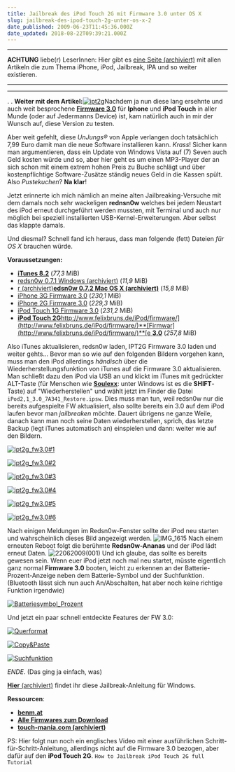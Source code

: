 ```yaml
---
title: Jailbreak des iPod Touch 2G mit Firmware 3.0 unter OS X
slug: jailbreak-des-ipod-touch-2g-unter-os-x-2
date_published: 2009-06-23T11:45:36.000Z
date_updated: 2018-08-22T09:39:21.000Z
---
```


---
**ACHTUNG** liebe(r) LeserInnen: Hier gibt es [eine Seite (archiviert)](http://web.archive.org/web/20091107130920/http://thafaker.de:80/iphone-ipod) mit allen Artikeln die zum Thema iPhone, iPod, Jailbreak, IPA und so weiter existieren.

---

---

.
.
**Weiter mit dem Artikel:**[![ipt2g](//picdump.thafaker.de/2009/06/ipt2g1.jpg)](http://picdump.thafaker.de/2009/06/ipt2g1.jpg)Nachdem ja nun diese lang ersehnte und auch weit besprochene [**Firmware 3.0**](http://www.apple.com/de/iphone/softwareupdate/) für **Iphone** und **iPod Touch** in aller Munde (oder auf Jedermanns Device) ist, kam natürlich auch in mir der Wunsch auf, diese Version zu testen.

Aber weit gefehlt, diese *UnJungs®* von Apple verlangen doch tatsächlich 7,99 Euro damit man die neue Software installieren kann. *Krass*! Sicher kann man argumentieren, dass ein Update von Windows Vista auf (7) Seven auch Geld kosten würde und so, aber hier geht es um einen MP3-Player der an sich schon mit einem extrem hohen Preis zu Buche schlägt und über kostenpflichtige Software-Zusätze ständig neues Geld in die Kassen spült. Also *Pustekuchen*? **Na klar**!

Jetzt erinnerte ich mich nämlich an meine alten Jailbreaking-Versuche mit dem damals noch sehr wackeligen **rednsn0w** welches bei jedem Neustart des iPod erneut durchgeführt werden mussten, mit Terminal und auch nur möglich bei speziell installierten USB-Kernel-Erweiterungen. Aber selbst das klappte damals.

Und diesmal? Schnell fand ich heraus, dass man folgende (fett) Dateien *für OS X* brauchen würde.

**Voraussetzungen:**

- **[iTunes 8.2](http://www.apple.com/de/itunes/download/)** (*77,3* MiB)
- [redsn0w 0.7.1 Windows (archiviert)](http://web.archive.org/web/20090625025048/http://uploaded.to:80/file/czintn) (*11,9* MiB)
- [r (archiviert)](http://web.archive.org/web/20090626115059/http://uploaded.to:80/file/yf29gt)**[edsn0w 0.7.2 Mac OS X (archiviert)](http://web.archive.org/web/20090626115059/http://uploaded.to:80/file/yf29gt)** (*15,8* MiB)
- [iPhone 3G Firmware 3.0](http://www.felixbruns.de/iPod/firmware/) (*230,1* MiB)
- [iPhone 2G Firmware 3.0](http://www.felixbruns.de/iPod/firmware/) (*229,3* MiB)
- [iPod Touch 1G Firmware 3.0](http://www.felixbruns.de/iPod/firmware/) (*231,2* MiB)
- **[iPod Touch 2G](http://www.felixbruns.de/iPod/firmware/)**[http://www.felixbruns.de/iPod/firmware/](http://www.felixbruns.de/iPod/firmware/)**[Firmwar](http://www.felixbruns.de/iPod/firmware/)**[e ](http://www.felixbruns.de/iPod/firmware/)**[3.0](http://www.felixbruns.de/iPod/firmware/)** (*257,8* MiB)

Also iTunes aktualisieren, redsn0w laden, IPT2G Firmware 3.0 laden und weiter gehts... Bevor man so wie auf den folgenden Bildern vorgehen kann, muss man den iPod allerdings *händisch* über die Wiederherstellungsfunktion von iTunes auf die Firmware 3.0 aktualisieren. Man schließt dazu den iPod via USB an und klickt im iTunes mit gedrückter ALT-Taste (für Menschen wie **[Soulexx](__GHOST_URL__/23/jailbreak-des-ipod-touch-2g-unter-os-x/comment-page-1#comment-35334)**: unter Windows ist es die **SHIFT**-Taste) auf "Wiederherstellen" und wählt jetzt im Finder die Datei `iPod2,1_3.0_7A341_Restore.ipsw`. Dies muss man tun, weil redsn0w nur die bereits aufgespielte FW aktualisiert, also sollte bereits ein 3.0 auf dem iPod laufen bevor man *jailbreaken* möchte. Dauert übrigens ne ganze Weile, danach kann man noch seine Daten wiederherstellen, sprich, das letzte Backup (legt iTunes automatisch an) einspielen und dann: weiter wie auf den Bildern.

[![ipt2g_fw3.0#1](//picdump.thafaker.de/2009/06/ipt2g_fw3.01.jpg)](http://picdump.thafaker.de/2009/06/ipt2g_fw3.01.jpg)

[![ipt2g_fw3.0#2](//picdump.thafaker.de/2009/06/ipt2g_fw3.02.jpg)](http://picdump.thafaker.de/2009/06/ipt2g_fw3.02.jpg)

[![ipt2g_fw3.0#3](//picdump.thafaker.de/2009/06/ipt2g_fw3.03.jpg)](http://picdump.thafaker.de/2009/06/ipt2g_fw3.03.jpg)

[![ipt2g_fw3.0#4](//picdump.thafaker.de/2009/06/ipt2g_fw3.04.jpg)](http://picdump.thafaker.de/2009/06/ipt2g_fw3.04.jpg)

[![ipt2g_fw3.0#5](//picdump.thafaker.de/2009/06/ipt2g_fw3.05.jpg)](http://picdump.thafaker.de/2009/06/ipt2g_fw3.05.jpg)

[![ipt2g_fw3.0#6](//picdump.thafaker.de/2009/06/ipt2g_fw3.06.jpg)](http://picdump.thafaker.de/2009/06/ipt2g_fw3.06.jpg)

Nach einigen Meldungen im Redsn0w-Fenster sollte der iPod neu starten und wahrscheinlich dieses Bild angezeigt werden.
![IMG_1615](//picdump.thafaker.de/2009/06/IMG_1615-300x150.jpg)
Nach einem erneuten Reboot folgt die berühmte **Redsn0w-Ananas** und der iPod lädt erneut Daten.
![22062009(001)](//picdump.thafaker.de/2009/06/22062009001-1024x768.jpg)
Und ich glaube, das sollte es bereits gewesen sein. Wenn euer iPod jetzt noch mal neu startet, müsste eigentlich ganz normal **Firmware 3.0** booten, leicht zu erkennen an der Batterie-Prozent-Anzeige neben dem Batterie-Symbol und der Suchfunktion. (Bluetooth lässt sich nun auch An/Abschalten, hat aber noch keine richtige Funktion irgendwie)

[![Batteriesymbol_Prozent](//picdump.thafaker.de/2009/06/Batteriesymbol_Prozent.PNG)](http://picdump.thafaker.de/2009/06/Batteriesymbol_Prozent.PNG)

Und jetzt ein paar schnell entdeckte Features der FW 3.0:

[![Querformat](//picdump.thafaker.de/2009/06/Querformat.PNG)](http://picdump.thafaker.de/2009/06/Querformat.PNG)

[![Copy&amp;Paste](//picdump.thafaker.de/2009/06/CopyPaste.PNG)](http://picdump.thafaker.de/2009/06/CopyPaste.PNG)

[![Suchfunktion](//picdump.thafaker.de/2009/06/Suchfunktion.PNG)](http://picdump.thafaker.de/2009/06/Suchfunktion.PNG)

*ENDE*. (Das ging ja einfach, was)

[**Hier** (archiviert)](http://web.archive.org/web/20090622022658/http://touch-mania.com:80/2009/06/20/tutorial-jailbreak-unlock-firmware-30-ipod-touch-iphone/) findet ihr diese Jailbreak-Anleitung für Windows.

**Ressourcen**:

- **[benm.at](http://www.benm.at)**
- **[Alle Firmwares zum Download](http://www.felixbruns.de/iPod/firmware/)**
- **[touch-mania.com (archiviert)](http://web.archive.org/web/20090622022658/http://touch-mania.com:80/2009/06/20/tutorial-jailbreak-unlock-firmware-30-ipod-touch-iphone/)**

PS: Hier folgt nun noch ein englisches Video mit einer ausführlichen Schritt-für-Schritt-Anleitung, allerdings nicht auf die Firmware 3.0 bezogen, aber dafür auf den **iPod Touch 2G**.
`How to Jailbreak iPod Touch 2G full Tutorial`

